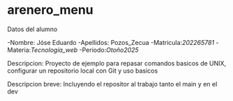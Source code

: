 # arenero_menu
Datos del alumno

-Nombre: Jóse Eduardo
-Apellidos: Pozos_Zecua
-Matricula:_202265781_
-Materia:_Tecnología_web_
-Periodo:_Otoño2025_

Descripcion: Proyecto de ejemplo para repasar
comandos basicos de UNIX, configurar un
repositorio local con Git y uso basicos 

Descripcion breve: Incluyendo el repositor al trabajo tanto el main y en el dev